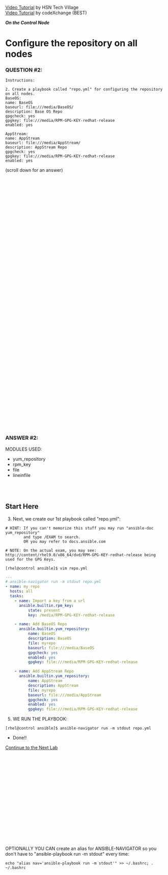 <a href="https://www.youtube.com/watch?v=oaeFCXhvG8w&list=PLLBLysazAN3UGnuC5Kb4HepFDZlaDGwkq&index=11">Video Tutorial</a> by HSN Tech Village \
<a href="https://www.youtube.com/watch?v=a4UEQ6db3sQ&list=PLL_setXLS0tiYMipvQI4oUGkJwhOhn42J&index=2">Video Tutorial</a> by codeXchange (BEST)

***On the Control Node***

# Configure the repository on all nodes
### QUESTION #2:
```
Instructions:

2. Create a playbook called "repo.yml" for configuring the repository on all nodes.
BaseOS:
name: BaseOS
baseurl: file:///media/BaseOS/
description: Base OS Repo
gpgcheck: yes
gpgkey: file:///media/RPM-GPG-KEY-redhat-release
enabled: yes

AppStream:
name: AppStream
baseurl: file:///media/AppStream/
description: AppStream Repo
gpgcheck: yes
gpgkey: file:///media/RPM-GPG-KEY-redhat-release
enabled: yes
```

(scroll down for an answer)
<br/><br/><br/><br/><br/><br/><br/><br/><br/><br/><br/><br/><br/><br/><br/><br/><br/><br/><br/><br/><br/><br/><br/><br/>
<br/><br/><br/><br/><br/><br/><br/><br/><br/><br/><br/><br/><br/><br/><br/><br/><br/><br/><br/><br/><br/><br/><br/><br/>

### ANSWER #2:
MODULES USED:
- yum_repository
- rpm_key
- file
- lineinfile

</br></br>
## Start Here
3) Next, we create our 1st playbook called "repo.yml":
```
# HINT: If you can't memorize this stuff you may run "ansible-doc yum_repository"
        and type /EXAM to search.
        OR you may refer to docs.ansible.com

# NOTE: On the actual exam, you may see:
http://content/rhel9.0/x86_64/dvd/RPM-GPG-KEY-redhat-release being used for the GPG Keys.
         
[rhel@control ansible]$ vim repo.yml
```
```yaml
---
# ansible-navigator run -m stdout repo.yml
- name: my repo
  hosts: all
  tasks:
    - name: Import a key from a url
      ansible.builtin.rpm_key:
          state: present
          key: /media/RPM-GPG-KEY-redhat-release

    - name: Add BaseOS Repo
      ansible.builtin.yum_repository:
          name: BaseOS
          description: BaseOS
          file: myrepo
          baseurl: file:///media/BaseOS
          gpgcheck: yes
          enabled: yes
          gpgkey: file:///media/RPM-GPG-KEY-redhat-release

    - name: Add AppStream Repo
      ansible.builtin.yum_repository:
          name: AppStream
          description: AppStream
          file: myrepo
          baseurl: file:///media/AppStream
          gpgcheck: yes
          enabled: yes
          gpgkey: file:///media/RPM-GPG-KEY-redhat-release
```

5) WE RUN THE PLAYBOOK:
```
[rhel@control ansible]$ ansible-navigator run -m stdout repo.yml
```

* Done!!

[Continue to the Next Lab](03_install_roles_(EASY).md)

</br></br></br></br></br></br></br></br></br></br></br></br></br></br></br></br>

OPTIONALLY YOU CAN create an alias for ANSIBLE-NAVIGATOR so you don't have to "ansible-playbook run -m stdout" every time:
```
echo "alias nav='ansible-playbook run -m stdout'" >> ~/.bashrc; . ~/.bashrc
```
